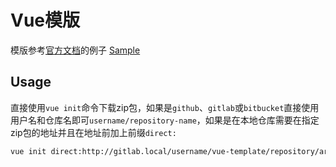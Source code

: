 # Vue模版

  模版参考[官方文档](https://github.com/vuejs-templates)的例子 [Sample](https://github.com/vuejs-templates/simple)

## Usage

  直接使用`vue init`命令下载zip包，如果是`github`、`gitlab`或`bitbucket`直接使用用户名和仓库名即可`username/repository-name`，如果是在本地仓库需要在指定zip包的地址并且在地址前加上前缀`direct:`
```bash
vue init direct:http://gitlab.local/username/vue-template/repository/archive.zip?ref=master my-app
```
